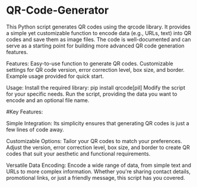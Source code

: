 # QR-Code-Generator
This Python script generates QR codes using the qrcode library. It provides a simple yet customizable function to encode data (e.g., URLs, text) into QR codes and save them as image files. The code is well-documented and can serve as a starting point for building more advanced QR code generation features.

Features:
Easy-to-use function to generate QR codes.
Customizable settings for QR code version, error correction level, box size, and border.
Example usage provided for quick start.

Usage:
Install the required library: pip install qrcode[pil]
Modify the script for your specific needs.
Run the script, providing the data you want to encode and an optional file name.

#Key Features:

Simple Integration: Its simplicity ensures that generating QR codes is just a few lines of code away.

Customizable Options: 
Tailor your QR codes to match your preferences. Adjust the version, error correction level, box size, and border to create QR codes that suit your aesthetic and functional requirements.

Versatile Data Encoding: 
Encode a wide range of data, from simple text and URLs to more complex information. Whether you're sharing contact details, promotional links, or just a friendly message, this script has you covered.
